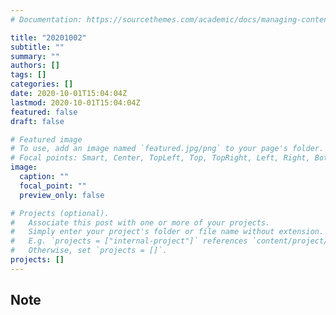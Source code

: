 ```yaml
---
# Documentation: https://sourcethemes.com/academic/docs/managing-content/

title: "20201002"
subtitle: ""
summary: ""
authors: []
tags: []
categories: []
date: 2020-10-01T15:04:04Z
lastmod: 2020-10-01T15:04:04Z
featured: false
draft: false

# Featured image
# To use, add an image named `featured.jpg/png` to your page's folder.
# Focal points: Smart, Center, TopLeft, Top, TopRight, Left, Right, BottomLeft, Bottom, BottomRight.
image:
  caption: ""
  focal_point: ""
  preview_only: false

# Projects (optional).
#   Associate this post with one or more of your projects.
#   Simply enter your project's folder or file name without extension.
#   E.g. `projects = ["internal-project"]` references `content/project/deep-learning/index.md`.
#   Otherwise, set `projects = []`.
projects: []
---
```


## Note

